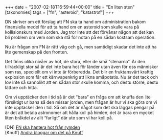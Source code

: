 +++
date = "2007-02-18T16:59:44+00:00"
title = "En liten sten"
[taxonomies]
tags = ["fn", "asteroid", "katastrof"]
+++

DN skriver om ett förslag att FN ska ta hand om administration bakom finansiella medel för att ta hand om en asteroid som skulle vara på kollisionskurs med Jorden. Jag tror inte att det förvånar någon att det kan bli problem om vem som ska stå för notan på en sådan kostsam operation.

Nu är frågan om FN är rätt väg och gå, men samtidigt skadar det inte att ha lite gemenskap på den fronten.

Det finns olika nivåer av hot, de stora, eller de små &#8220;stenarna&#8221;. Är den tillräckligt stor så är det inte bara hot för länder utan även för oss människor som ras, speciellt om vi inte är förberedda. Det blir en fruktansvärt kraftig explosion som får ett kärnvapenkrig att likna småpotatis. Nu är det tack och lov inte så sannolikt att en sådan stor skulle komma, och destu större, destu lättare och hitta.

Om vi upptäcker den i tid så är det &#8220;bara&#8221; en fråga om att knuffa den lite försiktigt ur bana så den missar jorden, men frågan är hur vi ska göra om vi inte upptäcker den i tid. Så om det är något som det ska läggas pengar på är det att betala astronomer att hålla koll på himlen, det är bara en mycket liten bråkdel av allt &#8220;farligt&#8221; där ute som vi har koll på.

[DN] [FN ska hantera hot från rymden][1]  
[Knuff] [Andra bloggar om det på Knuff][2]



<small></small>

 [1]: https://web.archive.org/web/20070302205757/http://www.dn.se/DNet/jsp/polopoly.jsp?a=618795
 [2]: http://knuff.se/u/186667/100/n
